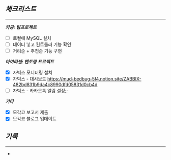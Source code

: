 ## *체크**리스트***

---

***카공: 팀프로젝트***

- [ ]  로컬에 MySQL 설치
- [ ]  데이터 넣고 컨트롤러 기능 확인
- [ ]  거리순 + 추천순 기능 구현

***아이티센: 멘토링 프로젝트***

- [x]  자빅스 모니터링 설치
- [x]  자빅스 - 대시보드  https://mud-bedbug-5f4.notion.site/ZABBIX-482bd831b9da4c8990dfd05831d0cb4d
- [ ]  자빅스 - 카카오톡 알림 설정;;

***기타***

- [x]  모각코 보고서 제출
- [x]  모각코 블로그 업데이트

## ***기록***

---

-